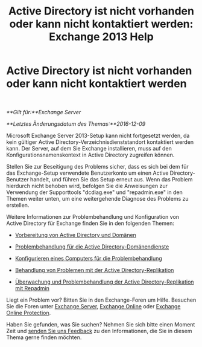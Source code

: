 ﻿---
title: 'Active Directory ist nicht vorhanden oder kann nicht kontaktiert werden: Exchange 2013 Help'
TOCTitle: Active Directory ist nicht vorhanden oder kann nicht kontaktiert werden
ms:assetid: 56adb6fe-ecb8-4a7f-b440-89aa401c28b7
ms:mtpsurl: https://technet.microsoft.com/de-de/library/ms.exch.setupreadiness.cannotaccessad(v=EXCHG.150)
ms:contentKeyID: 50475693
ms.date: 04/24/2018
mtps_version: v=EXCHG.150
ms.translationtype: HT
---

# Active Directory ist nicht vorhanden oder kann nicht kontaktiert werden

 

_**Gilt für:**Exchange Server_

_**Letztes Änderungsdatum des Themas:**2016-12-09_

Microsoft Exchange Server 2013-Setup kann nicht fortgesetzt werden, da kein gültiger Active Directory-Verzeichnisdienststandort kontaktiert werden kann. Der Server, auf dem Sie Exchange installieren, muss auf den Konfigurationsnamenskontext in Active Directory zugreifen können.

Stellen Sie zur Beseitigung des Problems sicher, dass es sich bei dem für das Exchange-Setup verwendete Benutzerkonto um einen Active Directory-Benutzer handelt, und führen Sie das Setup erneut aus. Wenn das Problem hierdurch nicht behoben wird, befolgen Sie die Anweisungen zur Verwendung der Supporttools "dcdiag.exe" und "repadmin.exe" in den Themen weiter unten, um eine weitergehende Diagnose des Problems zu erstellen.

Weitere Informationen zur Problembehandlung und Konfiguration von Active Directory für Exchange finden Sie in den folgenden Themen:

  - [Vorbereitung von Active Directory und Domänen](prepare-active-directory-and-domains-exchange-2013-help.md)

  - [Problembehandlung für die Active Directory-Domänendienste](https://go.microsoft.com/fwlink/p/?linkid=272144)

  - [Konfigurieren eines Computers für die Problembehandlung](https://go.microsoft.com/fwlink/p/?linkid=272141)

  - [Behandlung von Problemen mit der Active Directory-Replikation](https://go.microsoft.com/fwlink/p/?linkid=272142)

  - [Überwachung und Problembehandlung der Active Directory-Replikation mit Repadmin](https://go.microsoft.com/fwlink/p/?linkid=272143)

Liegt ein Problem vor? Bitten Sie in den Exchange-Foren um Hilfe. Besuchen Sie die Foren unter [Exchange Server](https://go.microsoft.com/fwlink/p/?linkid=60612), [Exchange Online](https://go.microsoft.com/fwlink/p/?linkid=267542) oder [Exchange Online Protection](https://go.microsoft.com/fwlink/p/?linkid=285351).

Haben Sie gefunden, was Sie suchen? Nehmen Sie sich bitte einen Moment Zeit und [senden Sie uns Feedback](mailto:exsetuphelpfeedback@microsoft.com?subject=exchange%202013%20setup%20help%20feedbac) zu den Informationen, die Sie in diesem Thema gerne finden möchten.

